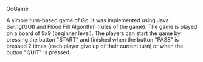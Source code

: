 GoGame

A simple turn-based game of Go. It was implemented using Java Swing(GUI) and Flood Fill Algorithm (rules of the game).
The game is played on a board of 9x9 (beginner level). The players can start the game by pressing the button "START"  and finished when the button "PASS" is pressed 2 times (each player give up of their current turn) or when the button "QUIT" is pressed.
